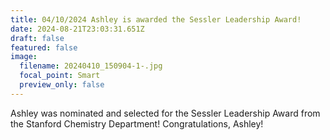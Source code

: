 ```yaml
---
title: 04/10/2024 Ashley is awarded the Sessler Leadership Award!
date: 2024-08-21T23:03:31.651Z
draft: false
featured: false
image:
  filename: 20240410_150904-1-.jpg
  focal_point: Smart
  preview_only: false
---
```

A﻿shley was nominated and selected for the Sessler Leadership Award from the Stanford Chemistry Department! Congratulations, Ashley!